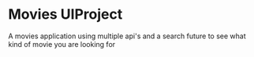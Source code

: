 # Movies UIProject

A movies application using multiple api's and a search future to see what kind of movie you are looking for
